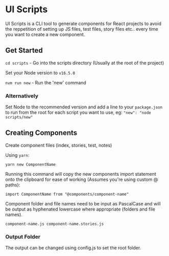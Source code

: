# UI Scripts

UI Scripts is a CLI tool to generate components for React projects to avoid the reppetition of setting up JS files, test files, story files etc.. every time you want to create a new component.

## Get Started

`cd scripts` - Go into the scripts directory (Usually at the root of the project)

Set your Node version to `v16.5.0`

`nvm run new` - Run the 'new' command

### Alternatively

Set Node to the recommended version and add a line to your `package.json` to run from the root for each script you want to use, eg: `"new": "node scripts/new"`

## Creating Components

Create component files (index, stories, test, notes)

Using `yarn`:

`yarn new ComponentName`

Running this command will copy the new components import statement onto the clipboard for ease of working (Assumes you're using custom @ paths):

`import ComponentName from "@components/component-name"`

Component folder and file names need to be input as PascalCase and will be output as hyphenated lowercase where appropriate (folders and file names).

`component-name.js component-name.stories.js`

### Output Folder

The output can be changed using config.js to set the root folder.

